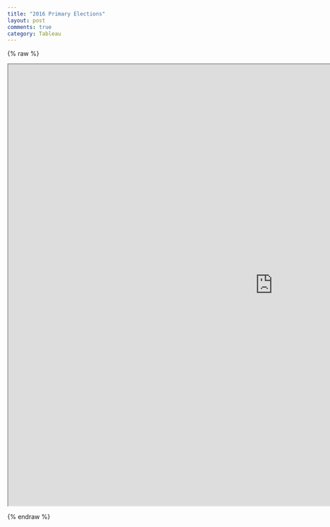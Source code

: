 ```yaml
---
title: "2016 Primary Elections"
layout: post
comments: true
category: Tableau
---
```


{% raw %}

 
<iframe src="https://public.tableau.com/profile/publish/2016PrimaryElection/Dashboard#!/publish-confirm" width="1200" height="1000"></iframe>

{% endraw %}
